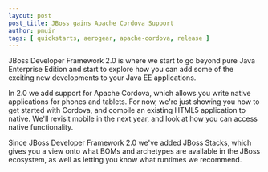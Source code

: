 ```yaml
---
layout: post
post_title: JBoss gains Apache Cordova Support
author: pmuir
tags: [ quickstarts, aerogear, apache-cordova, release ]
---
```


  JBoss Developer Framework 2.0 is where we start to go beyond pure Java Enterprise Edition and start to explore how you can add some of the exciting new developments to your Java EE applications.

  In 2.0 we add support for Apache Cordova, which allows you write native applications for phones and tablets. For now, we're just showing you how to get started with Cordova, and compile an existing HTML5 application to native. We'll revisit mobile in the next year, and look at how you can access native functionality.

  Since JBoss Developer Framework 2.0 we've added JBoss Stacks, which gives you a view onto what BOMs and archetypes are available in the JBoss ecosystem, as well as letting you know what runtimes we recommend.

